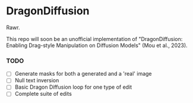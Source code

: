 # DragonDiffusion

Rawr.

This repo will soon be an unofficial implementation of "DragonDiffusion: Enabling Drag-style Manipulation on Diffusion Models" (Mou et al., 2023).

### TODO
- [ ] Generate masks for both a generated and a 'real' image
- [ ] Null text inversion
- [ ] Basic Dragon Diffusion loop for one type of edit 
- [ ] Complete suite of edits
